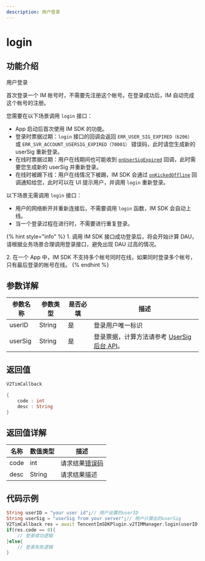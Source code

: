 ```yaml
---
description: 用户登录
---
```


# login

## 功能介绍

用户登录

首次登录一个 IM 帐号时，不需要先注册这个帐号。在登录成功后，IM 自动完成这个帐号的注册。

您需要在以下场景调用 `login` 接口：

* App 启动后首次使用 IM SDK 的功能。
* 登录时票据过期：`login` 接口的回调会返回 `ERR_USER_SIG_EXPIRED（6206）` 或 `ERR_SVR_ACCOUNT_USERSIG_EXPIRED（70001）` 错误码，此时请您生成新的 userSig 重新登录。
* 在线时票据过期：用户在线期间也可能收到 [`onUserSigExpired`](../guan-jian-lei/listener/v2timsdklistener.md) 回调，此时需要您生成新的 userSig 并重新登录。
* 在线时被踢下线：用户在线情况下被踢，IM SDK 会通过 [`onKickedOffline`](../guan-jian-lei/listener/v2timsdklistener.md) 回调通知给您，此时可以在 UI 提示用户，并调用 `login` 重新登录。

以下场景无需调用 `login` 接口：

* 用户的网络断开并重新连接后，不需要调用 `login` 函数，IM SDK 会自动上线。
* 当一个登录过程在进行时，不需要进行重复登录。

{% hint style="info" %}
1\. 调用 IM SDK 接口成功登录后，将会开始计算 DAU，请根据业务场景合理调用登录接口，避免出现 DAU 过高的情况。

2\. 在一个 App 中，IM SDK 不支持多个帐号同时在线，如果同时登录多个帐号，只有最后登录的帐号在线。
{% endhint %}

## 参数详解

| 参数名称    | 参数类型   | 是否必填 | 描述                                                                                   |
| ------- | ------ | ---- | ------------------------------------------------------------------------------------ |
| userID  | String | 是    | 登录用户唯一标识                                                                             |
| userSig | String | 是    | 登录票据，计算方法请参考 [UserSig 后台 API](https://cloud.tencent.com/document/product/269/32688)。 |

## 返回值

```dart
V2TimCallback

{
    code : int
    desc : String
}
```

## 返回值详解

| 名称   | 数值类型   | 描述                                                             |
| ---- | ------ | -------------------------------------------------------------- |
| code | int    | 请求结果[错误码](https://cloud.tencent.com/document/product/269/1671) |
| desc | String | 请求结果描述                                                         |

## 代码示例  &#x20;

```dart
String userID = "your user id";// 用户设置的userID
String userSig = "userSig from your server";// 用户计算出的userSig
V2TimCallback res = await TencentImSDKPlugin.v2TIMManager.login(userID: userID, userSig: userSig);
if(res.code == 0){
    // 登录成功逻辑    
}else{
    // 登录失败逻辑
}
```
